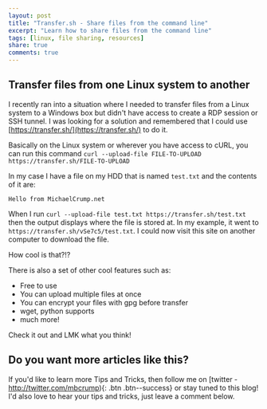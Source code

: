 ```yaml
---
layout: post
title: "Transfer.sh - Share files from the command line"
excerpt: "Learn how to share files from the command line"
tags: [linux, file sharing, resources]
share: true
comments: true
---
```

 
## Transfer files from one Linux system to another
 
I recently ran into a situation where I needed to transfer files from a Linux system to a Windows box but didn't have access to create a RDP session or SSH tunnel. I was looking for a solution and remembered that I could use [https://transfer.sh/](https://transfer.sh/) to do it. 

Basically on the Linux system or wherever you have access to cURL, you can run this command `curl --upload-file FILE-TO-UPLOAD https://transfer.sh/FILE-TO-UPLOAD
`

In my case I have a file on my HDD that is named `test.txt` and the contents of it are: 

`Hello from MichaelCrump.net`

When I run `curl --upload-file test.txt https://transfer.sh/test.txt` then the output displays where the file is stored at. In my example, it went to `https://transfer.sh/vSe7c5/test.txt`. I could now visit this site on another computer to download the file. 

How cool is that?!?

There is also a set of other cool features such as:

* Free to use
* You can upload multiple files at once
* You can encrypt your files with gpg before transfer
* wget, python supports
* much more!

Check it out and LMK what you think!

## Do you want more articles like this?
If you'd like to learn more Tips and Tricks, then follow me on [twitter - http://twitter.com/mbcrump){: .btn .btn--success} or stay tuned to this blog! I'd also love to hear your tips and tricks, just leave a comment below.
